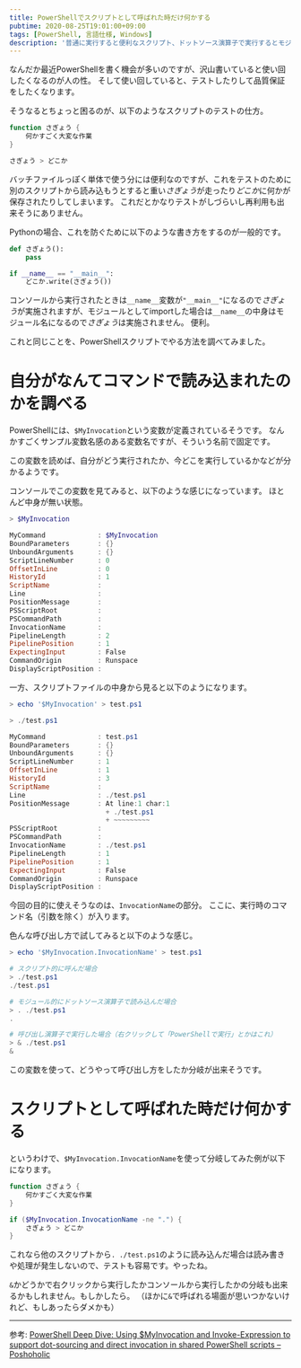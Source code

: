 ```yaml
---
title: PowerShellでスクリプトとして呼ばれた時だけ何かする
pubtime: 2020-08-25T19:01:00+09:00
tags: [PowerShell, 言語仕様, Windows]
description: '普通に実行すると便利なスクリプト、ドットソース演算子で実行するとモジュール的に使える。というようなスクリプトをPowerShellで作る方法です。Pythonで言う`if __name__ == "__main__"`みたいな感じのやつ。'
---
```


なんだか最近PowerShellを書く機会が多いのですが、沢山書いていると使い回したくなるのが人の性。
そして使い回していると、テストしたりして品質保証をしたくなります。

そうなるとちょっと困るのが、以下のようなスクリプトのテストの仕方。

``` powershell
function さぎょう {
    何かすごく大変な作業
}

さぎょう > どこか
```

バッチファイルっぽく単体で使う分には便利なのですが、これをテストのために別のスクリプトから読み込もうとすると重い*さぎょう*が走ったり*どこか*に何かが保存されたりしてしまいます。
これだとかなりテストがしづらいし再利用も出来そうにありません。

Pythonの場合、これを防ぐために以下のような書き方をするのが一般的です。

``` python
def さぎょう():
    pass

if __name__ == "__main__":
    どこか.write(さぎょう())
```

コンソールから実行されたときは`__name__`変数が`"__main__"`になるので*さぎょう*が実施されますが、モジュールとしてimportした場合は`__name__`の中身はモジュール名になるので*さぎょう*は実施されません。
便利。

これと同じことを、PowerShellスクリプトでやる方法を調べてみました。


# 自分がなんてコマンドで読み込まれたのかを調べる

PowerShellには、`$MyInvocation`という変数が定義されているそうです。
なんかすごくサンプル変数名感のある変数名ですが、そういう名前で固定です。

この変数を読めば、自分がどう実行されたか、今どこを実行しているかなどが分かるようです。

コンソールでこの変数を見てみると、以下のような感じになっています。
ほとんど中身が無い状態。

``` powershell
> $MyInvocation

MyCommand             : $MyInvocation
BoundParameters       : {}
UnboundArguments      : {}
ScriptLineNumber      : 0
OffsetInLine          : 0
HistoryId             : 1
ScriptName            :
Line                  :
PositionMessage       :
PSScriptRoot          :
PSCommandPath         :
InvocationName        :
PipelineLength        : 2
PipelinePosition      : 1
ExpectingInput        : False
CommandOrigin         : Runspace
DisplayScriptPosition :
```

一方、スクリプトファイルの中身から見ると以下のようになります。

``` powershell
> echo '$MyInvocation' > test.ps1

> ./test.ps1

MyCommand             : test.ps1
BoundParameters       : {}
UnboundArguments      : {}
ScriptLineNumber      : 1
OffsetInLine          : 1
HistoryId             : 3
ScriptName            :
Line                  : ./test.ps1
PositionMessage       : At line:1 char:1
                        + ./test.ps1
                        + ~~~~~~~~~
PSScriptRoot          :
PSCommandPath         :
InvocationName        : ./test.ps1
PipelineLength        : 1
PipelinePosition      : 1
ExpectingInput        : False
CommandOrigin         : Runspace
DisplayScriptPosition :
```

今回の目的に使えそうなのは、`InvocationName`の部分。
ここに、実行時のコマンド名（引数を除く）が入ります。

色んな呼び出し方で試してみると以下のような感じ。

``` powershell
> echo '$MyInvocation.InvocationName' > test.ps1

# スクリプト的に呼んだ場合
> ./test.ps1
./test.ps1

# モジュール的にドットソース演算子で読み込んだ場合
> . ./test.ps1
.

# 呼び出し演算子で実行した場合（右クリックして「PowerShellで実行」とかはこれ）
> & ./test.ps1
&
```

この変数を使って、どうやって呼び出し方をしたか分岐が出来そうです。


# スクリプトとして呼ばれた時だけ何かする

というわけで、`$MyInvocation.InvocationName`を使って分岐してみた例が以下になります。

``` powershell
function さぎょう {
    何かすごく大変な作業
}

if ($MyInvocation.InvocationName -ne ".") {
    さぎょう > どこか
}
```

これなら他のスクリプトから`. ./test.ps1`のように読み込んだ場合は読み書きや処理が発生しないので、テストも容易です。やったね。

`&`かどうかで右クリックから実行したかコンソールから実行したかの分岐も出来るかもしれません。もしかしたら。
（ほかに`&`で呼ばれる場面が思いつかないけれど、もしあったらダメかも）

---

参考: [PowerShell Deep Dive: Using $MyInvocation and Invoke-Expression to support dot-sourcing and direct invocation in shared PowerShell scripts &#8211; Poshoholic](https://poshoholic.com/2008/03/18/powershell-deep-dive-using-myinvocation-and-invoke-expression-to-support-dot-sourcing-and-direct-invocation-in-shared-powershell-scripts/)
